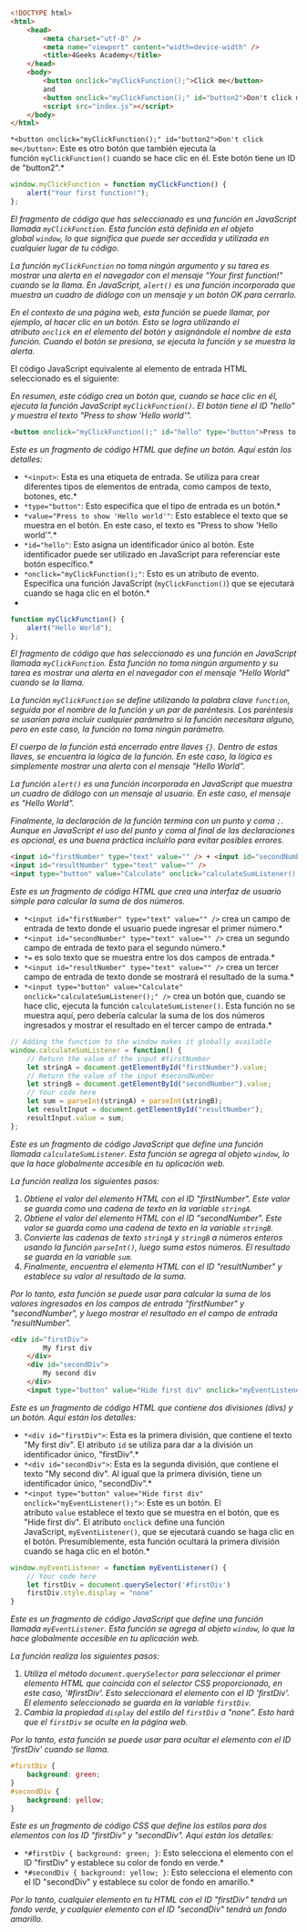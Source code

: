 ```html
<!DOCTYPE html>
<html>
	<head>
		<meta charset="utf-8" />
		<meta name="viewport" content="width=device-width" />
		<title>4Geeks Academy</title>
	</head>
	<body>
		<button onclick="myClickFunction();">Click me</button>
		and
		<button onclick="myClickFunction();" id="button2">Don't click me</button>
		<script src="index.js"></script>
	</body>
</html>
```

`*<button onclick="myClickFunction();" id="button2">Don't click me</button>`: Este es otro botón que también ejecuta la función `myClickFunction()` cuando se hace clic en él. Este botón tiene un ID de "button2".*

```jsx
window.myClickFunction = function myClickFunction() {
	alert("Your first function!");
};
```

*El fragmento de código que has seleccionado es una función en JavaScript llamada `myClickFunction`. Esta función está definida en el objeto global `window`, lo que significa que puede ser accedida y utilizada en cualquier lugar de tu código.*

*La función `myClickFunction` no toma ningún argumento y su tarea es mostrar una alerta en el navegador con el mensaje "Your first function!" cuando se la llama. En JavaScript, `alert()` es una función incorporada que muestra un cuadro de diálogo con un mensaje y un botón OK para cerrarlo.*

*En el contexto de una página web, esta función se puede llamar, por ejemplo, al hacer clic en un botón. Esto se logra utilizando el atributo `onclick` en el elemento del botón y asignándole el nombre de esta función. Cuando el botón se presiona, se ejecuta la función y se muestra la alerta.*

El código JavaScript equivalente al elemento de entrada HTML seleccionado es el siguiente:

*En resumen, este código crea un botón que, cuando se hace clic en él, ejecuta la función JavaScript `myClickFunction()`. El botón tiene el ID "hello" y muestra el texto "Press to show 'Hello world'".*

```html
<button onclick="myClickFunction();" id="hello" type="button">Press to show 'Hello world'</button>

```

*Este es un fragmento de código HTML que define un botón. Aquí están los detalles:*

- `*<input>`: Esta es una etiqueta de entrada. Se utiliza para crear diferentes tipos de elementos de entrada, como campos de texto, botones, etc.*
- `*type="button"`: Esto especifica que el tipo de entrada es un botón.*
- `*value="Press to show 'Hello world'"`: Esto establece el texto que se muestra en el botón. En este caso, el texto es "Press to show 'Hello world'".*
- `*id="hello"`: Esto asigna un identificador único al botón. Este identificador puede ser utilizado en JavaScript para referenciar este botón específico.*
- `*onclick="myClickFunction();"`: Esto es un atributo de evento. Especifica una función JavaScript (`myClickFunction()`) que se ejecutará cuando se haga clic en el botón.*
- 

```jsx
function myClickFunction() {
	alert("Hello World");
};
```

*El fragmento de código que has seleccionado es una función en JavaScript llamada `myClickFunction`. Esta función no toma ningún argumento y su tarea es mostrar una alerta en el navegador con el mensaje "Hello World" cuando se la llama.*

*La función `myClickFunction` se define utilizando la palabra clave `function`, seguida por el nombre de la función y un par de paréntesis. Los paréntesis se usarían para incluir cualquier parámetro si la función necesitara alguno, pero en este caso, la función no toma ningún parámetro.*

*El cuerpo de la función está encerrado entre llaves `{}`. Dentro de estas llaves, se encuentra la lógica de la función. En este caso, la lógica es simplemente mostrar una alerta con el mensaje "Hello World".*

*La función `alert()` es una función incorporada en JavaScript que muestra un cuadro de diálogo con un mensaje al usuario. En este caso, el mensaje es "Hello World".*

*Finalmente, la declaración de la función termina con un punto y coma `;`. Aunque en JavaScript el uso del punto y coma al final de las declaraciones es opcional, es una buena práctica incluirlo para evitar posibles errores.*

```html
<input id="firstNumber" type="text" value="" /> + <input id="secondNumber" type="text" value="" /> =
<input id="resultNumber" type="text" value="" />
<input type="button" value="Calculate" onclick="calculateSumListener();" />
```

*Este es un fragmento de código HTML que crea una interfaz de usuario simple para calcular la suma de dos números.*

- `*<input id="firstNumber" type="text" value="" />` crea un campo de entrada de texto donde el usuario puede ingresar el primer número.*
- `*<input id="secondNumber" type="text" value="" />` crea un segundo campo de entrada de texto para el segundo número.*
- `*=` es solo texto que se muestra entre los dos campos de entrada.*
- `*<input id="resultNumber" type="text" value="" />` crea un tercer campo de entrada de texto donde se mostrará el resultado de la suma.*
- `*<input type="button" value="Calculate" onclick="calculateSumListener();" />` crea un botón que, cuando se hace clic, ejecuta la función `calculateSumListener()`. Esta función no se muestra aquí, pero debería calcular la suma de los dos números ingresados y mostrar el resultado en el tercer campo de entrada.*

```jsx
// Adding the function to the window makes it globally available
window.calculateSumListener = function() {
	// Return the value of the input #firstNumber
	let stringA = document.getElementById("firstNumber").value;
	// Return the value of the input #secondNumber
	let stringB = document.getElementById("secondNumber").value;
	// Your code here
	let sum = parseInt(stringA) + parseInt(stringB);
   	let resultInput = document.getElementById("resultNumber");
   	resultInput.value = sum;
};
```

*Este es un fragmento de código JavaScript que define una función llamada `calculateSumListener`. Esta función se agrega al objeto `window`, lo que la hace globalmente accesible en tu aplicación web.*

*La función realiza los siguientes pasos:*

1. *Obtiene el valor del elemento HTML con el ID "firstNumber". Este valor se guarda como una cadena de texto en la variable `stringA`.*
2. *Obtiene el valor del elemento HTML con el ID "secondNumber". Este valor se guarda como una cadena de texto en la variable `stringB`.*
3. *Convierte las cadenas de texto `stringA` y `stringB` a números enteros usando la función `parseInt()`, luego suma estos números. El resultado se guarda en la variable `sum`.*
4. *Finalmente, encuentra el elemento HTML con el ID "resultNumber" y establece su valor al resultado de la suma.*

*Por lo tanto, esta función se puede usar para calcular la suma de los valores ingresados en los campos de entrada "firstNumber" y "secondNumber", y luego mostrar el resultado en el campo de entrada "resultNumber".*

```html
<div id="firstDiv">
		My first div
	</div>
	<div id="secondDiv">
		My second div
	</div>
	<input type="button" value="Hide first div" onclick="myEventListener();" />
```

*Este es un fragmento de código HTML que contiene dos divisiones (divs) y un botón. Aquí están los detalles:*

- `*<div id="firstDiv">`: Esta es la primera división, que contiene el texto "My first div". El atributo `id` se utiliza para dar a la división un identificador único, "firstDiv".*
- `*<div id="secondDiv">`: Esta es la segunda división, que contiene el texto "My second div". Al igual que la primera división, tiene un identificador único, "secondDiv".*
- `*<input type="button" value="Hide first div" onclick="myEventListener();">`: Este es un botón. El atributo `value` establece el texto que se muestra en el botón, que es "Hide first div". El atributo `onclick` define una función JavaScript, `myEventListener()`, que se ejecutará cuando se haga clic en el botón. Presumiblemente, esta función ocultará la primera división cuando se haga clic en el botón.*

```jsx
window.myEventListener = function myEventListener() {
	// Your code here
	let firstDiv = document.querySelector('#firstDiv')
	firstDiv.style.display = "none"
}
```

*Este es un fragmento de código JavaScript que define una función llamada `myEventListener`. Esta función se agrega al objeto `window`, lo que la hace globalmente accesible en tu aplicación web.*

*La función realiza los siguientes pasos:*

1. *Utiliza el método `document.querySelector` para seleccionar el primer elemento HTML que coincida con el selector CSS proporcionado, en este caso, '#firstDiv'. Esto seleccionará el elemento con el ID 'firstDiv'. El elemento seleccionado se guarda en la variable `firstDiv`.*
2. *Cambia la propiedad `display` del estilo del `firstDiv` a "none". Esto hará que el `firstDiv` se oculte en la página web.*

*Por lo tanto, esta función se puede usar para ocultar el elemento con el ID 'firstDiv' cuando se llama.*

```css
#firstDiv {
	background: green;
}
#secondDiv {
	background: yellow;
}
```

*Este es un fragmento de código CSS que define los estilos para dos elementos con los ID "firstDiv" y "secondDiv". Aquí están los detalles:*

- `*#firstDiv { background: green; }`: Esto selecciona el elemento con el ID "firstDiv" y establece su color de fondo en verde.*
- `*#secondDiv { background: yellow; }`: Esto selecciona el elemento con el ID "secondDiv" y establece su color de fondo en amarillo.*

*Por lo tanto, cualquier elemento en tu HTML con el ID "firstDiv" tendrá un fondo verde, y cualquier elemento con el ID "secondDiv" tendrá un fondo amarillo.*
